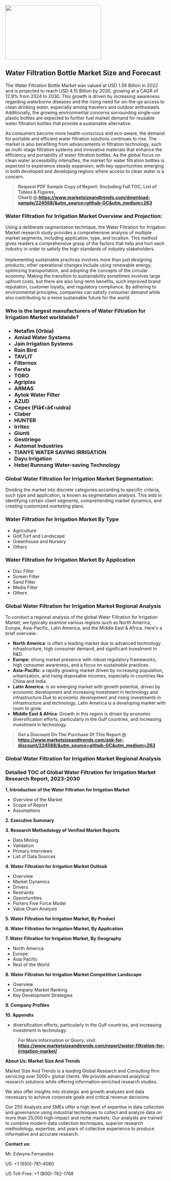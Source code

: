 <p><img class="alignnone size-medium wp-image-20088" src="https://ffe5etoiles.com/wp-content/uploads/2024/12/MST1-300x171.png" alt="" width="300" height="171" /></p><h2>Water Filtration Bottle Market Size and Forecast</h2><p>The Water Filtration Bottle Market was valued at USD 1.56 Billion in 2022 and is projected to reach USD 4.15 Billion by 2030, growing at a CAGR of 12.9% from 2024 to 2030. This growth is driven by increasing awareness regarding waterborne diseases and the rising need for on-the-go access to clean drinking water, especially among travelers and outdoor enthusiasts. Additionally, the growing environmental concerns surrounding single-use plastic bottles are expected to further fuel market demand for reusable water filtration bottles that provide a sustainable alternative.</p><p>As consumers become more health-conscious and eco-aware, the demand for portable and efficient water filtration solutions continues to rise. The market is also benefiting from advancements in filtration technology, such as multi-stage filtration systems and innovative materials that enhance the efficiency and portability of water filtration bottles. As the global focus on clean water accessibility intensifies, the market for water filtration bottles is expected to experience steady expansion, with key opportunities emerging in both developed and developing regions where access to clean water is a concern.</p></p><blockquote id="" class=""><strong>Request PDF Sample Copy of Report: (Including Full TOC, List of Tables &amp; Figures, Chart)&nbsp;@&nbsp;<strong><a href="https://www.marketsizeandtrends.com/download-sample/224568/&utm_source=github-GC&utm_medium=263" target="_blank">https://www.marketsizeandtrends.com/download-sample/224568/&utm_source=github-GC&utm_medium=263</a></strong></strong></blockquote><h3 id="" class="">Water Filtration for Irrigation Market&nbsp;Overview and Projection:</h3><p id="" class="">Using a deliberate segmentation technique, the Water Filtration for Irrigation Market research study provides a comprehensive analysis of multiple market segments, including application, type, and location. This method gives readers a comprehensive grasp of the factors that help and hurt each industry in order to satisfy the high standards of industry stakeholders. <br /> <br />Implementing sustainable practices involves more than just designing products; other operational changes include using renewable energy, optimizing transportation, and adopting the concepts of the circular economy. Making the transition to sustainability sometimes involves large upfront costs, but there are also long-term benefits, such improved brand reputation, customer loyalty, and regulatory compliance. By adhering to environmental principles, companies can satisfy consumer demand while also contributing to a more sustainable future for the world.</p><h3 id="" class="">Who is the largest manufacturers of&nbsp;Water Filtration for Irrigation Market worldwide?</h3><h3 class=""><p><ul><li>Netafim (Orbia) </li><li> Amiad Water Systems </li><li> Jain Irrigation Systems </li><li> Rain Bird </li><li> TAVLIT </li><li> Filternox </li><li> Forsta </li><li> TORO </li><li> Agriplas </li><li> ARMAS </li><li> Aytok Water Filter </li><li> AZUD </li><li> Cepex (Flâ€‹â€‹uidra) </li><li> Claber </li><li> HUNTER </li><li> Irritec </li><li> Giunti </li><li> Gestiriego </li><li> Automat Industries </li><li> TIANYE WATER SAVING IRRIGATION </li><li> Dayu Irrigation </li><li> Hebei Runnong Water-saving Technology</li></ul></p></h3><h3 id="" class="">Global&nbsp;Water Filtration for Irrigation Market Segmentation:</h3><p id="" class="">Dividing the market into discrete categories according to specific criteria, such type and application, is known as segmentation analysis. This aids in identifying certain client segments, comprehending market dynamics, and creating customized marketing plans.</p><h3 id="" class="">Water Filtration for Irrigation Market&nbsp;By Type</h3><p><p><ul><li>Agriculture</li><li> Golf,Turf and Landscape</li><li> Greenhouse and Nursery</li><li> Others</p></li></ul></p></p><h3 id="" class="">Water Filtration for Irrigation Market&nbsp;By Application</h3><p class=""><p><ul><li>Disc Filter</li><li> Screen Filter</li><li> Sand Filter</li><li> Media Filter</li><li> Others</li></ul></p></p><h3 id="" class="">Global Water Filtration for Irrigation Market Regional Analysis</h3><p id="" class="">To conduct a regional analysis of the global Water Filtration for Irrigation Market, we typically examine various regions such as North America, Europe, Asia-Pacific, Latin America, and the Middle East &amp; Africa. Here's a brief overview:</p><ul><li><strong>North America</strong>: is often a leading market due to advanced technology infrastructure, high consumer demand, and significant investment in R&amp;D.</li><li><strong>Europe</strong>: strong market presence with robust regulatory frameworks, high consumer awareness, and a focus on sustainable practices.</li><li><strong>Asia-Pacific</strong>: a rapidly growing market driven by increasing population, urbanization, and rising disposable incomes, especially in countries like China and India.</li><li><strong>Latin America</strong>: is an emerging market with growth potential, driven by economic development and increasing investment in technology and infrastructure.Due to economic development and rising investments in infrastructure and technology, Latin America is a developing market with room to grow.</li><li><strong>Middle East &amp; Africa</strong>: Growth in this region is driven by economic diversification efforts, particularly in the Gulf countries, and increasing investment in technology.</li></ul><blockquote id="" class=""><strong>Get a Discount On The Purchase Of This Report @ <strong><a href="https://www.marketsizeandtrends.com/ask-for-discount/224568/&utm_source=github-GC&utm_medium=263" target="_blank">https://www.marketsizeandtrends.com/ask-for-discount/224568/&utm_source=github-GC&utm_medium=263</a></strong></strong></blockquote><h3 id="" class="">Global Water Filtration for Irrigation Market Regional Analysis</h3><h3 id="" class="">Detailed TOC of Global Water Filtration for Irrigation Market Research Report, 2023-2030</h3><p id="" class=""><strong>1. Introduction of the Water Filtration for Irrigation Market</strong></p><ul><li>Overview of the Market</li><li>Scope of Report</li><li>Assumptions</li></ul><p id="" class=""><strong>2. Executive Summary</strong></p><p id="" class=""><strong>3. Research Methodology of Verified Market Reports</strong></p><ul><li>Data Mining</li><li>Validation</li><li>Primary Interviews</li><li>List of Data Sources</li></ul><p id="" class=""><strong>4. Water Filtration for Irrigation Market Outlook</strong></p><ul><li>Overview</li><li>Market Dynamics</li><li>Drivers</li><li>Restraints</li><li>Opportunities</li><li>Porters Five Force Model</li><li>Value Chain Analysis</li></ul><p id="" class=""><strong>5. Water Filtration for Irrigation Market, By Product</strong></p><p id="" class=""><strong>6. Water Filtration for Irrigation Market, By Application</strong></p><p id="" class=""><strong>7. Water Filtration for Irrigation Market, By Geography</strong></p><ul><li>North America</li><li>Europe</li><li>Asia Pacific</li><li>Rest of the World</li></ul><p id="" class=""><strong>8. Water Filtration for Irrigation Market Competitive Landscape</strong></p><ul><li>Overview</li><li>Company Market Ranking</li><li>Key Development Strategies</li></ul><p id="" class=""><strong>9. Company Profiles</strong></p><p id="" class=""><strong>10. Appendix</strong></p><ul><li>diversification efforts, particularly in the Gulf countries, and increasing investment in technology.</li></ul><blockquote id="" class=""><strong>For More Information or Query, visit <strong><strong><a href="https://www.marketsizeandtrends.com/report/water-filtration-for-irrigation-market/" target="_blank">https://www.marketsizeandtrends.com/report/water-filtration-for-irrigation-market/</a></strong></strong></strong></blockquote><p id="" class=""><strong>About Us: Market Size And Trends</strong></p><p id="" class="">Market Size And Trends is a leading Global Research and Consulting firm servicing over 5000+ global clients. We provide advanced analytical research solutions while offering information-enriched research studies.</p><p id="" class="">We also offer insights into strategic and growth analyses and data necessary to achieve corporate goals and critical revenue decisions.</p><p id="" class="">Our 250 Analysts and SMEs offer a high level of expertise in data collection and governance using industrial techniques to collect and analyze data on more than 25,000 high-impact and niche markets. Our analysts are trained to combine modern data collection techniques, superior research methodology, expertise, and years of collective experience to produce informative and accurate research.</p><p id="" class=""><strong>Contact us:</strong></p><p id="" class="">Mr. Edwyne Fernandes</p><p id="" class="">US: +1 (650)-781-4080</p><p id="" class="">US Toll-Free: +1 (800)-782-1768</p>
